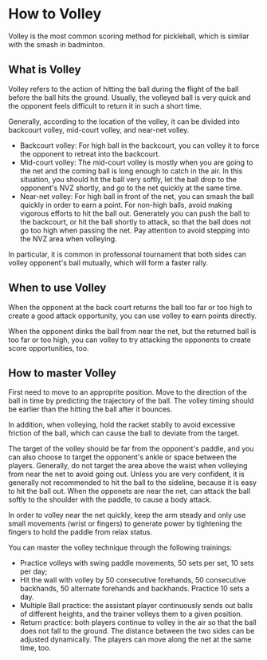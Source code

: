 # How to Volley

Volley is the most common scoring method for pickleball, which is similar with the smash in badminton.

## What is Volley

Volley refers to the action of hitting the ball during the flight of the ball before the ball hits the ground. Usually, the volleyed ball is very quick and the opponent feels difficult to return it in such a short time.

Generally, according to the location of the volley, it can be divided into backcourt volley, mid-court volley, and near-net volley.

* Backcourt volley: For high ball in the backcourt, you can volley it to force the opponent to retreat into the backcourt.
* Mid-court volley: The mid-court volley is mostly when you are going to the net and the coming ball is long enough to catch in the air. In this situation, you should hit the ball very softly, let the ball drop to the opponent's NVZ shortly, and go to the net quickly at the same time.
* Near-net volley: For high ball in front of the net, you can smash the ball quickly in order to earn a point. For non-high balls, avoid making vigorous efforts to hit the ball out. Generately you can push the ball to the backcourt, or hit the ball shortly to attack, so that the ball does not go too high when passing the net. Pay attention to avoid stepping into the NVZ area when volleying.

In particular, it is common in professonal tournament that both sides can volley opponent's ball mutually, which will form a faster rally.

## When to use Volley

When the opponent at the back court returns the ball too far or too high to create a good attack opportunity, you can use volley to earn points directly.

When the opponent dinks the ball from near the net, but the returned ball is too far or too high, you can volley to try attacking the opponents to create score opportunities, too.

## How to master Volley

First need to move to an approprite position. Move to the direction of the ball in time by predicting the trajectory of the ball. The volley timing should be earlier than the hitting the ball after it bounces.

In addition, when volleying, hold the racket stablly to avoid excessive friction of the ball, which can cause the ball to deviate from the target.

The target of the volley should be far from the opponent's paddle, and you can also choose to target the opponent's ankle or space between the players. Generally, do not target the area above the waist when volleying from near the net to avoid going out. Unless you are very confident, it is generally not recommended to hit the ball to the sideline, because it is easy to hit the ball out. When the opponets are near the net, can attack the ball softly to the shoulder with the paddle, to cause a body attack.

In order to volley near the net quickly, keep the arm steady and only use small movements (wrist or fingers) to generate power by tightening the fingers to hold the paddle from relax status.

You can master the volley technique through the following trainings:

* Practice volleys with swing paddle movements, 50 sets per set, 10 sets per day;
* Hit the wall with volley by 50 consecutive forehands, 50 consecutive backhands, 50 alternate forehands and backhands. Practice 10 sets a day.
* Multiple Ball practice: the assistant player continuously sends out balls of different heights, and the trainer volleys them to a given position.
* Return practice: both players continue to volley in the air so that the ball does not fall to the ground. The distance between the two sides can be adjusted dynamically. The players can move along the net at the same time, too.